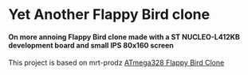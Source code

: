 # Yet Another Flappy Bird clone

#### On more annoing Flappy Bird clone made with a ST NUCLEO-L412KB development board and small IPS 80x160 screen

This project is based on mrt-prodz [ATmega328 Flappy Bird Clone](https://github.com/mrt-prodz/ATmega328-Flappy-Bird-Clone)
